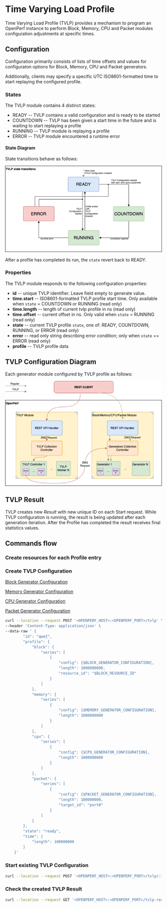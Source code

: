 # Time Varying Load Profile

Time Varying Load Profile (TVLP) provides a mechanism to program an OpenPerf instance to perform Block, Memory, CPU and Packet modules configuration adjustments at specific times.

## Configuration

Configuration primarily consists of lists of time offsets and values for configuraton options for Block, Memory, CPU and Packet generators.

Additionally, clients may specify a specific UTC ISO8601-formatted time to start replaying the configured profile.

### States

The TVLP module contains 4 distinct states:

- READY -- TVLP contains a valid configuration and is ready to be started
- COUNTDOWN -- TVLP has been given a start time in the future and is waiting to start replaying a profile
- RUNNING -- TVLP module is replaying a profile
- ERROR -- TVLP module encountered a runtime error

#### State Diagram

State transitions behave as follows:

![TVLP State Diagram](../images/tvlp-state-diagram.png)

After a profile has completed its run, the `state` revert back to READY.

### Properties

The TVLP module responds to the following configuration properties:

- **id** -- unique TVLP identifier. Leave field empty to generate value.
- **time.start** -- ISO8601-formatted TVLP profile start time. Only available when `state` = COUNTDOWN or RUNNING (read only)
- **time.length** -- length of current tvlp profile in ns (read only)
- **time.offset** -- current offset in ns. Only valid when `state` = RUNNING (read only)
- **state** -- current TVLP profile `state`, one of: READY, COUNTDOWN, RUNNING, or ERROR (read only)
- **error** -- read only string describing error condition; only when `state` == ERROR (read only)
- **profile** -- TVLP profile data

## TVLP Configuration Diagram

Each generator module configured by TVLP profile as follows:

![TVLP Configuration Diagram](../images/tvlp-scheme.png)

## TVLP Result

TVLP creates new _Result_ with new unique ID on each Start request. While TVLP configuration is running, the result is being updated after each generation iteration. After the Profile has completed the result receives final statistics values.

## Commands flow

### Create resources for each Profile entry

### Create TVLP Configuration

[Block Generator Configuration](block.md)

[Memory Generator Configuration](memory.md)

[CPU Generator Configuration](cpu.md)

[Packet Generator Configuration](../dev-guide/module-packetio.md)

```bash
curl --location --request POST '<OPENPERF_HOST>:<OPENPERF_PORT>/tvlp' \
--header 'Content-Type: application/json' \
--data-raw ' {
        "id": "qwe2",
        "profile": {
            "block": {
                "series": [
                    {
                        "config": {$BLOCK_GENERATOR_CONFIGURATION},
                        "length": 1000000000,
                        "resource_id": "$BLOCK_RESOURCE_ID"
                    }
                ]
            },
            "memory": {
                "series": [
                    {
                        "config": {$MEMORY_GENERATOR_CONFIGURATION},
                        "length": 1000000000
                    }
                ]
            },
            "cpu": {
                "series": [
                    {
                        "config": {$CPU_GENERATOR_CONFIGURATION},
                        "length": 1000000000
                    }
                ]
            },
            "packet": {
                "series": [
                    {
                        "config": {$PACKET_GENERATOR_CONFIGURATION},
                        "length": 100000000,
                        "target_id": "port0"
                    }
                ]
            }
        },
        "state": "ready",
        "time": {
            "length": 100000000
        }
    }'
```

### Start existing TVLP Configuration

```bash
curl --location --request POST '<OPENPERF_HOST>:<OPENPERF_PORT>/tvlp/:id/start?time=2020-10-01T00:00:00.000000Z'
```

### Check the created TVLP Result

```bash
curl --location --request GET '<OPENPERF_HOST>:<OPENPERF_PORT>/tvlp-results/:id'
```
